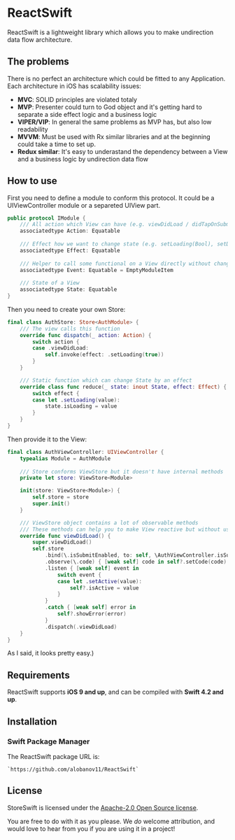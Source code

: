 # ReactSwift

ReactSwift is a lightweight library which allows you to make undirection data flow architecture.



## The problems

There is no perfect an architecture which could be fitted to any Application. Each architecture in iOS has scalability issues:
* **MVC**: SOLID principles are violated totaly
* **MVP**: Presenter could turn to God object and it's getting hard to separate a side effect logic and a business logic
* **VIPER/VIP**: In general the same problems as MVP has, but also low readability
* **MVVM**: Must be used with Rx similar libraries and at the beginning could take a time to set up.
* **Redux similar**: It's easy to underastand the dependency between a View and a business logic by undirection data flow



## How to use

First you need to define a module to conform this protocol. It could be a UIViewController module or a separeted UIView part.

```swift
public protocol IModule {
    /// All action which View can have (e.g. viewDidLoad / didTapOnSubmitButton)
    associatedtype Action: Equatable
	
    /// Effect how we want to change state (e.g. setLoading(Bool), setData([String])) 
    associatedtype Effect: Equatable
	
    /// Helper to call some functional on a View directly without changing state
    associatedtype Event: Equatable = EmptyModuleItem
	
    /// State of a View
    associatedtype State: Equatable
}
```

Then you need to create your own Store:

```swift
final class AuthStore: Store<AuthModule> {
    /// The view calls this function 
    override func dispatch(_ action: Action) {
        switch action {
        case .viewDidLoad:
            self.invoke(effect: .setLoading(true))
        }
    }

    /// Static function which can change State by an effect
    override class func reduce(_ state: inout State, effect: Effect) {
        switch effect {
        case let .setLoading(value):
            state.isLoading = value
        }
    }
}
```

Then provide it to the View:

```swift
final class AuthViewController: UIViewController {
    typealias Module = AuthModule
    
	/// Store conforms ViewStore but it doesn't have internal methods
    private let store: ViewStore<Module>

    init(store: ViewStore<Module>) {
        self.store = store
        super.init()
    }

    /// ViewStore object contains a lot of observable methods
    /// These methods can help you to make View reactive but without using complex instruments like Rx
    override func viewDidLoad() {
        super.viewDidLoad()
        self.store
            .bind(\.isSubmitEnabled, to: self, \AuthViewController.isSubmitEnabled)
            .observe(\.code) { [weak self] code in self?.setCode(code) }
            .listen { [weak self] event in
                switch event {
                case let .setActive(value):
                    self?.isActive = value
                }
            }
            .catch { [weak self] error in
                self?.showError(error)
            }
            .dispatch(.viewDidLoad)
    }
}
```

As I said, it looks pretty easy.)


## Requirements

ReactSwift supports **iOS 9 and up**, and can be compiled with **Swift 4.2 and up**.



## Installation

### Swift Package Manager

The ReactSwift package URL is:

```
`https://github.com/alobanov11/ReactSwift`
```



## License

StoreSwift is licensed under the [Apache-2.0 Open Source license](http://choosealicense.com/licenses/apache-2.0/).

You are free to do with it as you please.  We _do_ welcome attribution, and would love to hear from you if you are using it in a project!
